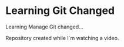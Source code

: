 # Learning Git Changed
 Learning Manage Git changed...

Repository created while I`m watching a video.